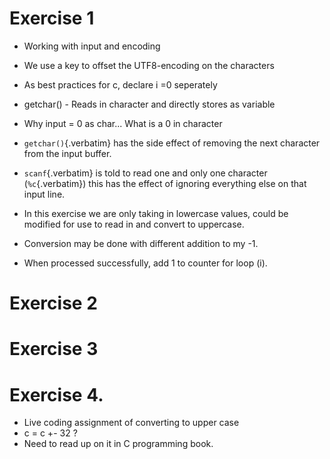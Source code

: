 # Exercise 1

- Working with input and encoding

- We use a key to offset the UTF8-encoding on the characters

- As best practices for c, declare i =0 seperately

- getchar() - Reads in character and directly stores as variable

- Why input = 0 as char... What is a 0 in character

- `getchar()`{.verbatim} has the side effect of removing the next
  character from the input buffer.

- `scanf`{.verbatim} is told to read one and only one character
  (`%c`{.verbatim}) this has the effect of ignoring everything else on
  that input line.

- In this exercise we are only taking in lowercase values, could be
  modified for use to read in and convert to uppercase.

- Conversion may be done with different addition to my -1.

- When processed successfully, add 1 to counter for loop (i).

# Exercise 2

# Exercise 3

# Exercise 4.

- Live coding assignment of converting to upper case
- c = c +- 32 ?
- Need to read up on it in C programming book.
